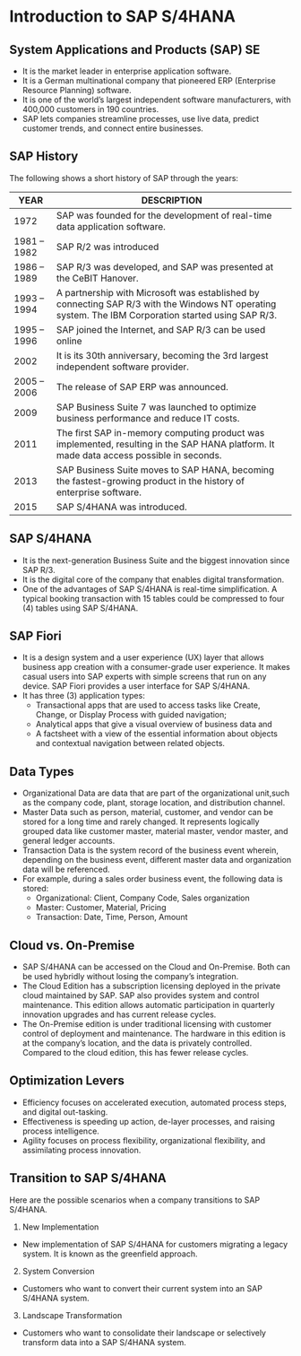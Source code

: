 # Introduction to SAP S/4HANA

## System Applications and Products (SAP) SE 
- It is the market leader in enterprise application software.
- It is a German multinational company that pioneered ERP (Enterprise Resource Planning) software.
- It is one of the world’s largest independent software manufacturers, with 400,000 customers in 190 countries.
- SAP lets companies streamline processes, use live data, predict customer trends, and connect entire businesses.

## SAP History
The following shows a short history of SAP through the years:

| YEAR | DESCRIPTION |
|------|-------------|
| 1972 | SAP was founded for the development of real-time data application software. |
| 1981 – 1982 | SAP R/2 was introduced |
| 1986 – 1989 | SAP R/3 was developed, and SAP was presented at the CeBIT Hanover. |
| 1993 – 1994 | A partnership with Microsoft was established by connecting SAP R/3 with the Windows NT operating system. The IBM Corporation started using SAP R/3. |
| 1995 – 1996 | SAP joined the Internet, and SAP R/3 can be used online |
| 2002 | It is its 30th anniversary, becoming the 3rd largest independent software provider. |
| 2005 – 2006 | The release of SAP ERP was announced. |
| 2009 | SAP Business Suite 7 was launched to optimize business performance and reduce IT costs. |
| 2011 | The first SAP in-memory computing product was implemented, resulting in the SAP HANA platform. It made data access possible in seconds. |
| 2013 | SAP Business Suite moves to SAP HANA, becoming the fastest-growing product in the history of enterprise software. |
| 2015 | SAP S/4HANA was introduced. |

## SAP S/4HANA
- It is the next-generation Business Suite and the biggest innovation since SAP R/3.
- It is the digital core of the company that enables digital transformation.
- One of the advantages of SAP S/4HANA is real-time simplification. A typical booking transaction with 15 tables
could be compressed to four (4) tables using SAP S/4HANA.

## SAP Fiori
- It is a design system and a user experience (UX) layer that allows business app creation with a consumer-grade
user experience. It makes casual users into SAP experts with simple screens that run on any device. SAP Fiori
provides a user interface for SAP S/4HANA.
- It has three (3) application types:
  - Transactional apps that are used to access tasks like Create, Change, or Display Process with
guided navigation;
  - Analytical apps that give a visual overview of business data and
  - A factsheet with a view of the essential information about objects and contextual navigation
between related objects.

## Data Types
- Organizational Data are data that are part of the organizational unit,such as the company code, plant, storage location, and distribution channel.
- Master Data such as person, material, customer, and vendor can be stored for a long time and rarely changed. It represents logically grouped data like customer master, material master, vendor master, and general ledger accounts.
- Transaction Data is the system record of the business event wherein, depending on the business event, different master data and organization data will be referenced.
- For example, during a sales order business event, the following data is stored:
  - Organizational: Client, Company Code, Sales organization
  - Master: Customer, Material, Pricing
  - Transaction: Date, Time, Person, Amount

## Cloud vs. On-Premise
- SAP S/4HANA can be accessed on the Cloud and On-Premise. Both can be used hybridly without losing the company’s integration.
- The Cloud Edition has a subscription licensing deployed in the private cloud maintained by SAP. SAP also provides system and control maintenance. This edition allows automatic participation in quarterly innovation upgrades and has current release cycles.
- The On-Premise edition is under traditional licensing with customer control of deployment and maintenance. The hardware in this edition is at the company’s location, and the data is privately controlled. Compared to the cloud edition, this has fewer release cycles.

## Optimization Levers
- Efficiency focuses on accelerated execution, automated process steps, and digital out-tasking.
- Effectiveness is speeding up action, de-layer processes, and raising process intelligence.
- Agility focuses on process flexibility, organizational flexibility, and assimilating process innovation.

## Transition to SAP S/4HANA
Here are the possible scenarios when a company transitions to SAP S/4HANA.

1. New Implementation
- New implementation of SAP S/4HANA for customers migrating a legacy system. It is known as the greenfield approach.

2. System Conversion
- Customers who want to convert their current system into an SAP S/4HANA system.

3. Landscape Transformation
- Customers who want to consolidate their landscape or selectively transform data into a SAP S/4HANA system.

